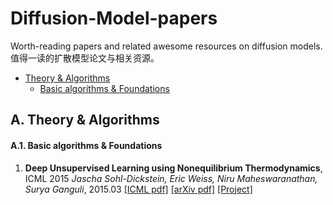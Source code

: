 # Diffusion-Model-papers
Worth-reading papers and related awesome resources on diffusion models. 值得一读的扩散模型论文与相关资源。

* [Theory & Algorithms](#a-theory--algorithms)
	* [Basic algorithms & Foundations](#a1-basic-algorithms--foundations)

## A. Theory & Algorithms
#### A.1. Basic algorithms & Foundations
1. **Deep Unsupervised Learning using Nonequilibrium Thermodynamics**, ICML 2015
*Jascha Sohl-Dickstein, Eric Weiss, Niru Maheswaranathan, Surya Ganguli*, 2015.03  [[ICML pdf]](http://proceedings.mlr.press/v37/sohl-dickstein15.pdf)  [[arXiv pdf]](https://arxiv.org/pdf/1503.03585.pdf)  [[Project]](https://github.com/Sohl-Dickstein/Diffusion-Probabilistic-Models)

